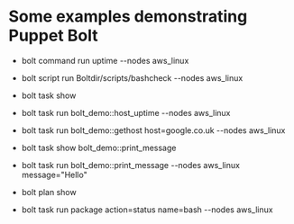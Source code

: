 # Some examples demonstrating Puppet Bolt

* bolt command run uptime --nodes aws_linux

* bolt script run Boltdir/scripts/bashcheck --nodes aws_linux

* bolt task show

* bolt task run bolt_demo::host_uptime --nodes aws_linux

* bolt task run bolt_demo::gethost host=google.co.uk --nodes aws_linux

* bolt task show bolt_demo::print_message

* bolt task run bolt_demo::print_message --nodes aws_linux  message="Hello"

* bolt plan show

* bolt task run package action=status name=bash --nodes aws_linux
